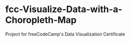 # fcc-Visualize-Data-with-a-Choropleth-Map
Project for freeCodeCamp's Data Visualization Certificate
